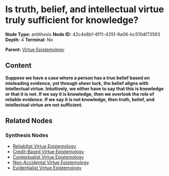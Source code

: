 # Is truth, belief, and intellectual virtue truly sufficient for knowledge?

**Node Type:** antithesis
**Node ID:** 42c4e8b1-6f11-435f-9a06-bc510df73593
**Depth:** 4
**Terminal:** No

**Parent:** [Virtue Epistemology](virtue-epistemology-synthesis-e295aee2-07e7-49ec-9349-67d7dceb3006.md)

## Content

**Suppose we have a case where a person has a true belief based on misleading evidence, yet through sheer luck, the belief aligns with intellectual virtue. Intuitively, we either have to say that this is knowledge or that it is not. If we say it is knowledge, then we overlook the role of reliable evidence. If we say it is not knowledge, then truth, belief, and intellectual virtue are not sufficient.**

## Related Nodes

### Synthesis Nodes

- [Reliabilist Virtue Epistemology](reliabilist-virtue-epistemology-synthesis-e1fc38ea-6856-47d9-954b-e3b7cc0f2002.md)
- [Credit-Based Virtue Epistemology](credit-based-virtue-epistemology-synthesis-8e54746c-0f39-408e-a1e8-6525c1d2aba3.md)
- [Contextualist Virtue Epistemology](contextualist-virtue-epistemology-synthesis-e0e54642-1a47-4ee1-b2f9-4ad5a541a0e6.md)
- [Non-Accidental Virtue Epistemology](non-accidental-virtue-epistemology-synthesis-90802dbd-bad1-413a-978d-4699f89ea831.md)
- [Evidentialist Virtue Epistemology](evidentialist-virtue-epistemology-synthesis-ed9420e4-7e06-4f6e-b5de-d7e51ad34fc9.md)
